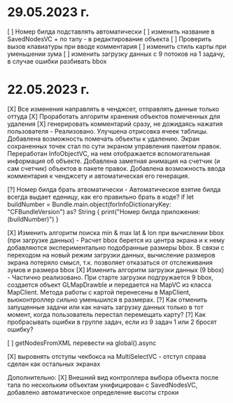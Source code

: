 # 29.05.2023 г.
[ ] Номер билда подставлять автоматически
[ ] изменить название в SavedNodesVC + по тапу - в редактирование объекта
[ ] Проверить вызов клавиатуры при вводе комментария
[ ] изменить стиль карты при уменьшении зума
[ ] изменить загрузку данных с 9 потоков на 1 задачу, в случае ошибки разбивать bbox

#  22.05.2023 г.

[X] Все изменения направлять в ченджсет, отправлять данные только оттуда
[X] Проработать алгоритм хранения объектов помеченных для удаления
[X] генерировать комментарий сразу, не дожидаясь нажатия пользователя
    - Реализовано. Улучшена отрисовка ячеек таблицы. Добавлена возможность помечать объекты к удалению. Экран сохраненных точек стал по сути экраном управления пакетом правок. Переработан InfoObjectVC, на нем отображается вспомогательная информация об объекте.
    Добавлена заметная анимация на счетчик (и сам счетчик) объектов в пакете правок.
    Добавлена возможность ввода комментария к ченджсету и автоматическая его генерация.

[?] Номер билда брать атвоматически
    - Автоматическое взятие билда всегда выдает еденицу, как его правильно брать в коде? 
    if let buildNumber = Bundle.main.object(forInfoDictionaryKey: "CFBundleVersion") as? String {
        print("Номер билда приложения: \(buildNumber)")
    }


[X] Изменить алгоритм поиска min & max lat & lon при вычислении bbox (при загрузке данных)
    - Расчет bbox берется из центра экрана и к нему добавляются экспериментально подобранные размеры bbox. В связи с переходом на новый режим загрузки данных, вычисление размеров экрана потеряло смысл, т.к. позволяет отказаться от отслеживания зумов и размера bbox
[X] Изменить алгоритм загрузки данных (9 bbox)
    - Частично реализовано. При старте загрузки подгружается 9 bbox, создается объект GLMapDrawble и передается на MapVC из класса MapClient.
    Метода работы с картой перенесены в MapClient, вьюконтроллер сильно уменьшился в размерах.
[?] Как отменить запущенные задачи или как начать загрузку данных только в тот момент, когда пользователь перестал перемещать карту?
[?] Как пробрасывать ошибки в группе задач, если из 9 задач 1 или 2 бросят ошибку?
    
[ ] getNodesFromXML перевести на global().async 

[X] выровнять отступы чекбокса на MultiSelectVC
    - отступ справа сделан как остальных экранах
    
Дополнительно:
[X] Внешний вид контроллера выбора объекта после тапа по нескольким объектам унифицирован с SavedNodesVC, добавлено автоматическое определение высоты строки
